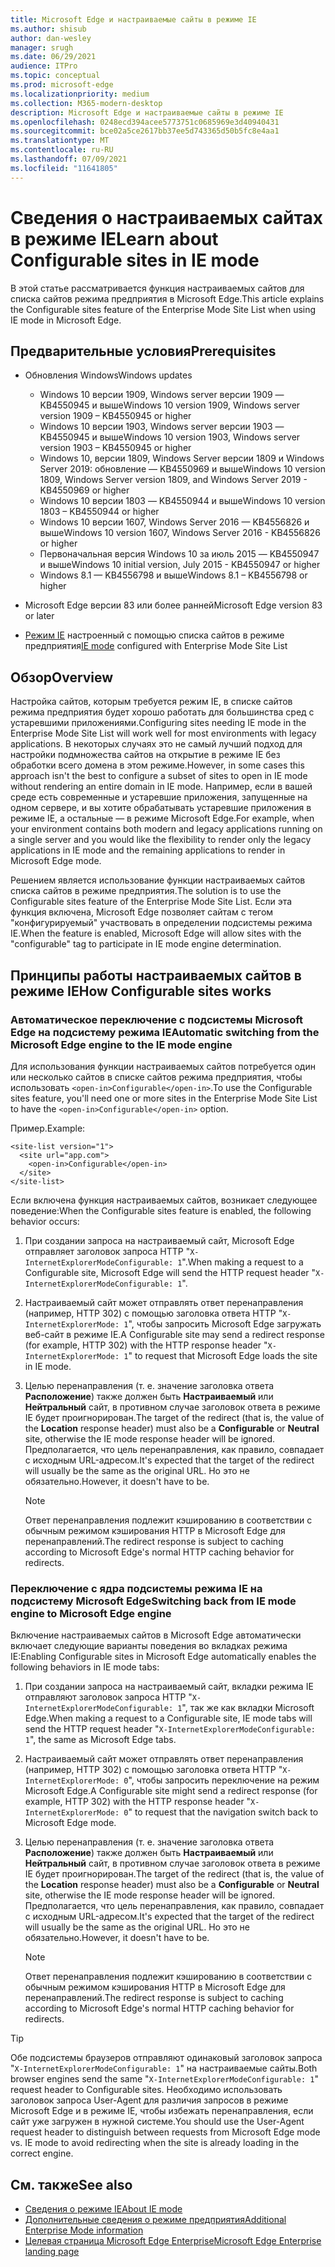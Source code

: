 ```yaml
---
title: Microsoft Edge и настраиваемые сайты в режиме IE
ms.author: shisub
author: dan-wesley
manager: srugh
ms.date: 06/29/2021
audience: ITPro
ms.topic: conceptual
ms.prod: microsoft-edge
ms.localizationpriority: medium
ms.collection: M365-modern-desktop
description: Microsoft Edge и настраиваемые сайты в режиме IE
ms.openlocfilehash: 0248ecd394acee5773751c0685969e3d40940431
ms.sourcegitcommit: bce02a5ce2617bb37ee5d743365d50b5fc8e4aa1
ms.translationtype: MT
ms.contentlocale: ru-RU
ms.lasthandoff: 07/09/2021
ms.locfileid: "11641805"
---
```

# <a name="learn-about-configurable-sites-in-ie-mode"></a><span data-ttu-id="d5826-103">Сведения о настраиваемых сайтах в режиме IE</span><span class="sxs-lookup"><span data-stu-id="d5826-103">Learn about Configurable sites in IE mode</span></span>

<span data-ttu-id="d5826-104">В этой статье рассматривается функция настраиваемых сайтов для списка сайтов режима предприятия в Microsoft Edge.</span><span class="sxs-lookup"><span data-stu-id="d5826-104">This article explains the Configurable sites feature of the Enterprise Mode Site List when using IE mode in Microsoft Edge.</span></span>

## <a name="prerequisites"></a><span data-ttu-id="d5826-105">Предварительные условия</span><span class="sxs-lookup"><span data-stu-id="d5826-105">Prerequisites</span></span>

- <span data-ttu-id="d5826-106">Обновления Windows</span><span class="sxs-lookup"><span data-stu-id="d5826-106">Windows updates</span></span>

  - <span data-ttu-id="d5826-107">Windows 10 версии 1909, Windows server версии 1909 — KB4550945 и выше</span><span class="sxs-lookup"><span data-stu-id="d5826-107">Windows 10 version 1909, Windows server version 1909 – KB4550945  or higher</span></span>
  - <span data-ttu-id="d5826-108">Windows 10 версии 1903, Windows server версии 1903 — KB4550945 и выше</span><span class="sxs-lookup"><span data-stu-id="d5826-108">Windows 10 version 1903, Windows server version 1903 – KB4550945  or higher</span></span>
  - <span data-ttu-id="d5826-109">Windows 10, версии 1809, Windows Server версии 1809 и Windows Server 2019: обновление — KB4550969 и выше</span><span class="sxs-lookup"><span data-stu-id="d5826-109">Windows 10 version 1809, Windows Server version 1809, and Windows Server 2019 - KB4550969 or higher</span></span>
  - <span data-ttu-id="d5826-110">Windows 10 версии 1803 — KB4550944 и выше</span><span class="sxs-lookup"><span data-stu-id="d5826-110">Windows 10 version 1803 – KB4550944 or higher</span></span>
  - <span data-ttu-id="d5826-111">Windows 10 версии 1607, Windows Server 2016 — KB4556826 и выше</span><span class="sxs-lookup"><span data-stu-id="d5826-111">Windows 10 version 1607, Windows Server 2016 - KB4556826 or higher</span></span>
  - <span data-ttu-id="d5826-112">Первоначальная версия Windows 10 за июль 2015 — KB4550947 и выше</span><span class="sxs-lookup"><span data-stu-id="d5826-112">Windows 10 initial version, July 2015 - KB4550947 or higher</span></span>
  - <span data-ttu-id="d5826-113">Windows 8.1 — KB4556798 и выше</span><span class="sxs-lookup"><span data-stu-id="d5826-113">Windows 8.1 – KB4556798 or higher</span></span>

- <span data-ttu-id="d5826-114">Microsoft Edge версии 83 или более ранней</span><span class="sxs-lookup"><span data-stu-id="d5826-114">Microsoft Edge version 83 or later</span></span>
- <span data-ttu-id="d5826-115">[Режим IE](./edge-ie-mode.md) настроенный с помощью списка сайтов в режиме предприятия</span><span class="sxs-lookup"><span data-stu-id="d5826-115">[IE mode](./edge-ie-mode.md) configured with Enterprise Mode Site List</span></span>

## <a name="overview"></a><span data-ttu-id="d5826-116">Обзор</span><span class="sxs-lookup"><span data-stu-id="d5826-116">Overview</span></span>

<span data-ttu-id="d5826-117">Настройка сайтов, которым требуется режим IE, в списке сайтов режима предприятия будет хорошо работать для большинства сред с устаревшими приложениями.</span><span class="sxs-lookup"><span data-stu-id="d5826-117">Configuring sites needing IE mode in the Enterprise Mode Site List will work well for most environments with legacy applications.</span></span> <span data-ttu-id="d5826-118">В некоторых случаях это не самый лучший подход для настройки подмножества сайтов на открытие в режиме IE без обработки всего домена в этом режиме.</span><span class="sxs-lookup"><span data-stu-id="d5826-118">However, in some cases this approach isn't the best to configure a subset of sites to open in IE mode without rendering an entire domain in IE mode.</span></span> <span data-ttu-id="d5826-119">Например, если в вашей среде есть современные и устаревшие приложения, запущенные на одном сервере, и вы хотите обрабатывать устаревшие приложения в режиме IE, а остальные — в режиме Microsoft Edge.</span><span class="sxs-lookup"><span data-stu-id="d5826-119">For example, when your environment contains both modern and legacy applications running on a single server and you would like the flexibility to render only the legacy applications in IE mode and the remaining applications to render in Microsoft Edge mode.</span></span>

<span data-ttu-id="d5826-120">Решением является использование функции настраиваемых сайтов списка сайтов в режиме предприятия.</span><span class="sxs-lookup"><span data-stu-id="d5826-120">The solution is to use the Configurable sites feature of the Enterprise Mode Site List.</span></span> <span data-ttu-id="d5826-121">Если эта функция включена, Microsoft Edge позволяет сайтам с тегом "конфигурируемый" участвовать в определении подсистемы режима IE.</span><span class="sxs-lookup"><span data-stu-id="d5826-121">When the feature is enabled, Microsoft Edge will allow sites with the "configurable" tag to participate in IE mode engine determination.</span></span>

## <a name="how-configurable-sites-works"></a><span data-ttu-id="d5826-122">Принципы работы настраиваемых сайтов в режиме IE</span><span class="sxs-lookup"><span data-stu-id="d5826-122">How Configurable sites works</span></span>

### <a name="automatic-switching-from-the-microsoft-edge-engine-to-the-ie-mode-engine"></a><span data-ttu-id="d5826-123">Автоматическое переключение с подсистемы Microsoft Edge на подсистему режима IE</span><span class="sxs-lookup"><span data-stu-id="d5826-123">Automatic switching from the Microsoft Edge engine to the IE mode engine</span></span>

<span data-ttu-id="d5826-124">Для использования функции настраиваемых сайтов потребуется один или несколько сайтов в списке сайтов режима предприятия, чтобы использовать `<open-in>Configurable</open-in>`.</span><span class="sxs-lookup"><span data-stu-id="d5826-124">To use the Configurable sites feature, you'll need one or more sites in the Enterprise Mode Site List to have the `<open-in>Configurable</open-in>` option.</span></span>

<span data-ttu-id="d5826-125">Пример.</span><span class="sxs-lookup"><span data-stu-id="d5826-125">Example:</span></span>

```
<site-list version="1">
  <site url="app.com">
    <open-in>Configurable</open-in>
  </site>
</site-list>
```

<span data-ttu-id="d5826-126">Если включена функция настраиваемых сайтов, возникает следующее поведение:</span><span class="sxs-lookup"><span data-stu-id="d5826-126">When the Configurable sites feature is enabled, the following behavior occurs:</span></span>

1. <span data-ttu-id="d5826-127">При создании запроса на настраиваемый сайт, Microsoft Edge отправляет заголовок запроса HTTP "`X-InternetExplorerModeConfigurable: 1`".</span><span class="sxs-lookup"><span data-stu-id="d5826-127">When making a request to a Configurable site, Microsoft Edge will send the HTTP request header "`X-InternetExplorerModeConfigurable: 1`".</span></span>
2. <span data-ttu-id="d5826-128">Настраиваемый сайт может отправлять ответ перенаправления (например, HTTP 302) с помощью заголовка ответа HTTP "`X-InternetExplorerMode: 1`", чтобы запросить Microsoft Edge загружать веб-сайт в режиме IE.</span><span class="sxs-lookup"><span data-stu-id="d5826-128">A Configurable site may send a redirect response (for example, HTTP 302) with the HTTP response header "`X-InternetExplorerMode: 1`" to request that Microsoft Edge loads the site in IE mode.</span></span>
3. <span data-ttu-id="d5826-129">Целью перенаправления (т. е. значение заголовка ответа **Расположение**) также должен быть **Настраиваемый** или **Нейтральный** сайт, в противном случае заголовок ответа в режиме IE будет проигнорирован.</span><span class="sxs-lookup"><span data-stu-id="d5826-129">The target of the redirect (that is, the value of the **Location** response header) must also be a **Configurable** or **Neutral** site, otherwise the IE mode response header will be ignored.</span></span> <span data-ttu-id="d5826-130">Предполагается, что цель перенаправления, как правило, совпадает с исходным URL-адресом.</span><span class="sxs-lookup"><span data-stu-id="d5826-130">It's expected that the target of the redirect will usually be the same as the original URL.</span></span> <span data-ttu-id="d5826-131">Но это не обязательно.</span><span class="sxs-lookup"><span data-stu-id="d5826-131">However, it doesn't have to be.</span></span>

   > [!NOTE]
   > <span data-ttu-id="d5826-132">Ответ перенаправления подлежит кэшированию в соответствии с обычным режимом кэширования HTTP в Microsoft Edge для перенаправлений.</span><span class="sxs-lookup"><span data-stu-id="d5826-132">The redirect response is subject to caching according to Microsoft Edge's normal HTTP caching behavior for redirects.</span></span>

### <a name="switching-back-from-ie-mode-engine-to-microsoft-edge-engine"></a><span data-ttu-id="d5826-133">Переключение с ядра подсистемы режима IE на подсистему Microsoft Edge</span><span class="sxs-lookup"><span data-stu-id="d5826-133">Switching back from IE mode engine to Microsoft Edge engine</span></span>

<span data-ttu-id="d5826-134">Включение настраиваемых сайтов в Microsoft Edge автоматически включает следующие варианты поведения во вкладках режима IE:</span><span class="sxs-lookup"><span data-stu-id="d5826-134">Enabling Configurable sites in Microsoft Edge automatically enables the following behaviors in IE mode tabs:</span></span>

1. <span data-ttu-id="d5826-135">При создании запроса на настраиваемый сайт, вкладки режима IE отправляют заголовок запроса HTTP "`X-InternetExplorerModeConfigurable: 1`", так же как вкладки Microsoft Edge.</span><span class="sxs-lookup"><span data-stu-id="d5826-135">When making a request to a Configurable site, IE mode tabs will send the HTTP request header "`X-InternetExplorerModeConfigurable: 1`", the same as Microsoft Edge tabs.</span></span>
2. <span data-ttu-id="d5826-136">Настраиваемый сайт может отправлять ответ перенаправления (например, HTTP 302) с помощью заголовка ответа HTTP "`X-InternetExplorerMode: 0`", чтобы запросить переключение на режим Microsoft Edge.</span><span class="sxs-lookup"><span data-stu-id="d5826-136">A Configurable site might send a redirect response (for example, HTTP 302) with the HTTP response header "`X-InternetExplorerMode: 0`" to request that the navigation switch back to Microsoft Edge mode.</span></span>
3. <span data-ttu-id="d5826-137">Целью перенаправления (т. е. значение заголовка ответа **Расположение**) также должен быть **Настраиваемый** или **Нейтральный** сайт, в противном случае заголовок ответа в режиме IE будет проигнорирован.</span><span class="sxs-lookup"><span data-stu-id="d5826-137">The target of the redirect (that is, the value of the **Location** response header) must also be a **Configurable** or **Neutral** site, otherwise the IE mode response header will be ignored.</span></span> <span data-ttu-id="d5826-138">Предполагается, что цель перенаправления, как правило, совпадает с исходным URL-адресом.</span><span class="sxs-lookup"><span data-stu-id="d5826-138">It's expected that the target of the redirect will usually be the same as the original URL.</span></span> <span data-ttu-id="d5826-139">Но это не обязательно.</span><span class="sxs-lookup"><span data-stu-id="d5826-139">However, it doesn't have to be.</span></span>

   > [!NOTE]
   > <span data-ttu-id="d5826-140">Ответ перенаправления подлежит кэшированию в соответствии с обычным режимом кэширования HTTP в Microsoft Edge для перенаправлений.</span><span class="sxs-lookup"><span data-stu-id="d5826-140">The redirect response is subject to caching according to Microsoft Edge's normal HTTP caching behavior for redirects.</span></span>

> [!TIP]
> <span data-ttu-id="d5826-141">Обе подсистемы браузеров отправляют одинаковый заголовок запроса "`X-InternetExplorerModeConfigurable: 1`" на настраиваемые сайты.</span><span class="sxs-lookup"><span data-stu-id="d5826-141">Both browser engines send the same "`X-InternetExplorerModeConfigurable: 1`" request header to Configurable sites.</span></span> <span data-ttu-id="d5826-142">Необходимо использовать заголовок запроса User-Agent для различия запросов в режиме Microsoft Edge и в режиме IE, чтобы избежать перенаправления, если сайт уже загружен в нужной системе.</span><span class="sxs-lookup"><span data-stu-id="d5826-142">You should use the User-Agent request header to distinguish between requests from Microsoft Edge mode vs. IE mode to avoid redirecting when the site is already loading in the correct engine.</span></span>

## <a name="see-also"></a><span data-ttu-id="d5826-143">См. также</span><span class="sxs-lookup"><span data-stu-id="d5826-143">See also</span></span>

- [<span data-ttu-id="d5826-144">Сведения о режиме IE</span><span class="sxs-lookup"><span data-stu-id="d5826-144">About IE mode</span></span>](./edge-ie-mode.md)
- [<span data-ttu-id="d5826-145">Дополнительные сведения о режиме предприятия</span><span class="sxs-lookup"><span data-stu-id="d5826-145">Additional Enterprise Mode information</span></span>](/internet-explorer/ie11-deploy-guide/enterprise-mode-overview-for-ie11)
- [<span data-ttu-id="d5826-146">Целевая страница Microsoft Edge Enterprise</span><span class="sxs-lookup"><span data-stu-id="d5826-146">Microsoft Edge Enterprise landing page</span></span>](https://aka.ms/EdgeEnterprise)